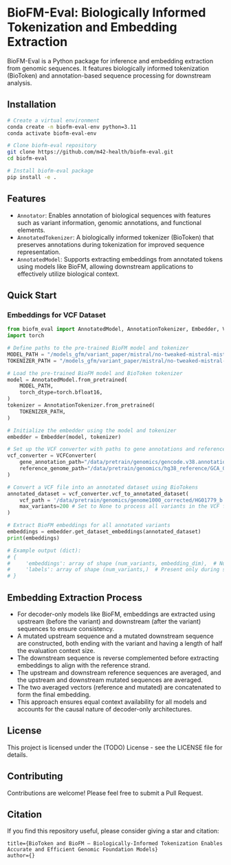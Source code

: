 # BioFM-Eval: Biologically Informed Tokenization and Embedding Extraction

BioFM-Eval is a Python package for inference and embedding extraction from genomic sequences. It features biologically informed tokenization (BioToken) and annotation-based sequence processing for downstream analysis.

## Installation

```bash
# Create a virtual environment
conda create -n biofm-eval-env python=3.11
conda activate biofm-eval-env

# Clone biofm-eval repository
git clone https://github.com/m42-health/biofm-eval.git
cd biofm-eval

# Install biofm-eval package
pip install -e .

```

## Features

- `Annotator`: Enables annotation of biological sequences with features such as variant information, genomic annotations, and functional elements.
- `AnnotatedTokenizer`: A biologically informed tokenizer (BioToken) that preserves annotations during tokenization for improved sequence representation.
- `AnnotatedModel`: Supports extracting embeddings from annotated tokens using models like BioFM, allowing downstream applications to effectively utilize biological context.

## Quick Start

### Embeddings for VCF Dataset

```python
from biofm_eval import AnnotatedModel, AnnotationTokenizer, Embedder, VCFConverter
import torch

# Define paths to the pre-trained BioFM model and tokenizer
MODEL_PATH = "/models_gfm/variant_paper/mistral/no-tweaked-mistral-mistral-265m-vlw-annohg1000-6k-step063489-chngont2"
TOKENIZER_PATH = "/models_gfm/variant_paper/mistral/no-tweaked-mistral-mistral-265m-vlw-annohg1000-6k-step063489-chngont2"

# Load the pre-trained BioFM model and BioToken tokenizer
model = AnnotatedModel.from_pretrained(
    MODEL_PATH,
    torch_dtype=torch.bfloat16,
)
tokenizer = AnnotationTokenizer.from_pretrained(
    TOKENIZER_PATH,
)

# Initialize the embedder using the model and tokenizer
embedder = Embedder(model, tokenizer)

# Set up the VCF converter with paths to gene annotations and reference genome
vcf_converter = VCFConverter(
    gene_annotation_path="/data/pretrain/genomics/gencode.v38.annotation.gff3",
    reference_genome_path="/data/pretrain/genomics/hg38_reference/GCA_000001405.15_GRCh38_no_alt_plus_hs38d1_analysis_set.fna"
)

# Convert a VCF file into an annotated dataset using BioTokens
annotated_dataset = vcf_converter.vcf_to_annotated_dataset(
    vcf_path = '/data/pretrain/genomics/genome1000_corrected/HG01779_b.vcf.gz', 
    max_variants=200 # Set to None to process all variants in the VCF file
)

# Extract BioFM embeddings for all annotated variants
embeddings = embedder.get_dataset_embeddings(annotated_dataset)
print(embeddings)

# Example output (dict):
# {
#     'embeddings': array of shape (num_variants, embedding_dim),  # Numeric embeddings for each variant
#     'labels': array of shape (num_variants,)  # Present only during supervised embedding extraction
# }

```
## Embedding Extraction Process
- For decoder-only models like BioFM, embeddings are extracted using upstream (before the variant) and downstream (after the variant) sequences to ensure consistency.
- A mutated upstream sequence and a mutated downstream sequence are constructed, both ending with the variant and having a length of half the evaluation context size.
- The downstream sequence is reverse complemented before extracting embeddings to align with the reference strand.
- The upstream and downstream reference sequences are averaged, and the upstream and downstream mutated sequences are averaged.
- The two averaged vectors (reference and mutated) are concatenated to form the final embedding.
- This approach ensures equal context availability for all models and accounts for the causal nature of decoder-only architectures.


## License

This project is licensed under the (TODO) License - see the LICENSE file for details.

## Contributing

Contributions are welcome! Please feel free to submit a Pull Request. 

## Citation
If you find this repository useful, please consider giving a star and citation:
```
title={BioToken and BioFM – Biologically-Informed Tokenization Enables Accurate and Efficient Genomic Foundation Models}
author={}
```